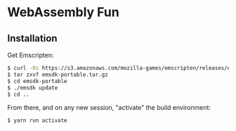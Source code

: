WebAssembly Fun
===============

## Installation

Get Emscripten:

```sh
$ curl -Os https://s3.amazonaws.com/mozilla-games/emscripten/releases/emsdk-portable.tar.gz
$ tar zxvf emsdk-portable.tar.gz
$ cd emsdk-portable
$ ./emsdk update
$ cd ..
```

From there, and on any new session, "activate" the build environment:

```sh
$ yarn run activate
```
